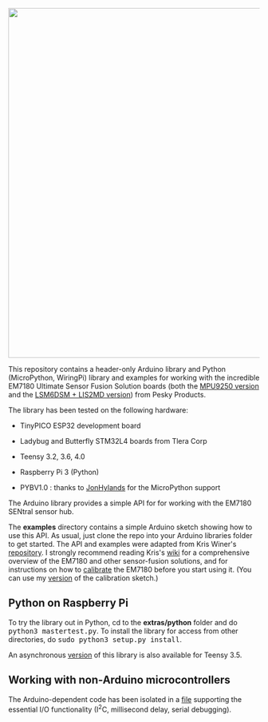 <a href="https://www.tindie.com/products/onehorse/ultimate-sensor-fusion-solution/"><img src="sentral2.png" width=700></a>

This repository contains a header-only Arduino library and Python
(MicroPython, WiringPi) library and examples for working with the incredible
EM7180 Ultimate Sensor Fusion Solution boards 
(both the [MPU9250 version](https://www.tindie.com/products/onehorse/ultimate-sensor-fusion-solution-mpu9250/)
and the
[LSM6DSM + LIS2MD version](https://www.tindie.com/products/onehorse/ultimate-sensor-fusion-solution-lsm6dsm--lis2md/))
from Pesky Products. 

The library has been tested on the following hardware:

* TinyPICO ESP32 development board

* Ladybug and Butterfly STM32L4 boards from Tlera Corp

* Teensy 3.2, 3.6, 4.0

* Raspberry Pi 3 (Python)

* PYBV1.0 : thanks to [JonHylands](https://github.com/jonhylands) for the MicroPython support

The Arduino library provides a simple API for for working with the EM7180 SENtral sensor hub.

The <b>examples</b> directory contains a simple Arduino sketch showing how to
use this API. As usual, just clone the repo into your Arduino libraries folder
to get started. The API and examples were adapted from Kris Winer's
[repository](https://github.com/kriswiner/EM7180_SENtral_sensor_hub).  I
strongly recommend reading Kris's
[wiki](https://github.com/kriswiner/EM7180_SENtral_sensor_hub/wiki) for a
comprehensive overview of the EM7180 and other sensor-fusion solutions, and for
instructions on how to
[calibrate](https://github.com/kriswiner/EM7180_SENtral_sensor_hub/wiki/F.--Magnetometer-and-Accelerometer-Calibration)
the EM7180 before you start using it.  (You can use my
[version](https://github.com/simondlevy/EM7180/tree/master/examples/WarmStartAndAccelCal)
of the calibration sketch.)

## Python on Raspberry Pi

To try the library out in Python, cd to the <b>extras/python</b> folder and do
<tt>python3 mastertest.py</tt>.  To install the library for access from other
directories, do <tt>sudo python3 setup.py install</tt>.

An asynchronous [version](https://github.com/bmegli/EM7180.git) of this library is also available for Teensy 3.5.

## Working with non-Arduino microcontrollers

The Arduino-dependent code has been isolated in a [file](src/usfs_arduino.cpp) supporting the essential
I/O functionality (I<sup>2</sup>C, millisecond delay, serial debugging).
